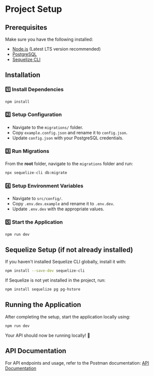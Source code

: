 # Project Setup

## Prerequisites
Make sure you have the following installed:
- [Node.js](https://nodejs.org/) (Latest LTS version recommended)
- [PostgreSQL](https://www.postgresql.org/)
- [Sequelize CLI](https://sequelize.org/master/manual/migrations.html)

## Installation

### 1️⃣ Install Dependencies
```sh
npm install
```

### 2️⃣ Setup Configuration
- Navigate to the `migrations/` folder.
- Copy `example.config.json` and rename it to `config.json`.
- Update `config.json` with your PostgreSQL credentials.

### 3️⃣ Run Migrations
From the **root** folder, navigate to the `migrations` folder and run:
```sh
npx sequelize-cli db:migrate
```

### 4️⃣ Setup Environment Variables
- Navigate to `src/config/`.
- Copy `.env.dev.example` and rename it to `.env.dev`.
- Update `.env.dev` with the appropriate values.

### 5️⃣ Start the Application
```sh
npm run dev
```

## Sequelize Setup (if not already installed)
If you haven't installed Sequelize CLI globally, install it with:
```sh
npm install --save-dev sequelize-cli
```

If Sequelize is not yet installed in the project, run:
```sh
npm install sequelize pg pg-hstore
```

## Running the Application
After completing the setup, start the application locally using:
```sh
npm run dev
```

Your API should now be running locally! 🚀

## API Documentation
For API endpoints and usage, refer to the Postman documentation:
[API Documentation](https://documenter.getpostman.com/view/19672801/2sAYdoEmwY)


